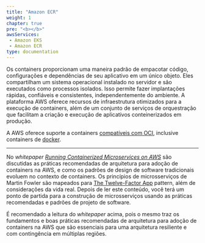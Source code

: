 ```yaml
---
title: "Amazon ECR"
weight: 1
chapter: true
pre: "<b></b>"
awsServices:
 - Amazon EKS
 - Amazon ECR
type: documentation
---
```


Os containers proporcionam uma maneira padrão de empacotar código, configurações e dependências de seu aplicativo em um único objeto. Eles compartilham um sistema operacional instalado no servidor e são executados como processos isolados. Isso permite fazer implantações rápidas, confiáveis e consistentes, independentemente do ambiente. A plataforma AWS oferece recursos de infraestrutura otimizados para a execução de containers, além de um conjunto de serviços de orquestração que facilitam a criação e execução de aplicativos conteinerizados em produção.

A AWS oferece suporte a containers [compatíveis com OCI](https://opencontainers.org/), inclusive containers de [docker](https://aws.amazon.com/pt/docker/).

---

No *whitepaper [Running Containerized Microservices on AWS](https://d1.awsstatic.com/whitepapers/DevOps/running-containerized-microservices-on-aws.pdf)* são discutidas as práticas recomendadas de arquitetura para adoção de containers na AWS, e como os padrões de design de software tradicionais evoluem no contexto de containers. Os princípios de microsserviços de Martin Fowler são mapeados para [The Twelve-Factor App](https://12factor.net/) pattern, além de considerações da vida real. Depois de ler este conteúdo, você terá um ponto de partida para a construção de microsserviços usando as práticas recomendadas e padrões de projeto de software. 

É recomendado a leitura do *whitepaper* acima, pois o mesmo traz os fundamentos e boas práticas recomendadas de arquitetura para adoção de containers na AWS que são essenciais para uma arquitetura resiliente e com contingência em múltiplas regiões.
